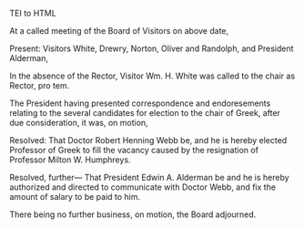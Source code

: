  TEI to HTML

At a called meeting of the Board of Visitors on above date,

Present: Visitors White, Drewry, Norton, Oliver and Randolph, and President Alderman,

In the absence of the Rector, Visitor Wm. H. White was called to the chair as Rector, pro tem.

The President having presented correspondence and endoresements relating to the several candidates for election to the chair of Greek, after due consideration, it was, on motion,

Resolved: That Doctor Robert Henning Webb be, and he is hereby elected Professor of Greek to fill the vacancy caused by the resignation of Professor Milton W. Humphreys.

Resolved, further— That President Edwin A. Alderman be and he is hereby authorized and directed to communicate with Doctor Webb, and fix the amount of salary to be paid to him.

There being no further business, on motion, the Board adjourned.